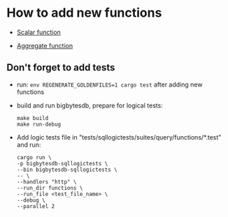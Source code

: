 # How to add new functions

- [Scalar function](https://docs.bigbytesdb.com/guides/community/contributor/how-to-write-scalar-functions)

- [Aggregate function](https://docs.bigbytesdb.com/guides/community/contributor/how-to-write-aggregate-functions)

## Don't forget to add tests

- run:
	`env REGENERATE_GOLDENFILES=1 cargo test` after adding new functions

- build and run bigbytesdb, prepare for logical tests:
	```shell
	make build
	make run-debug
	```

- Add logic tests file in "tests/sqllogictests/suites/query/functions/*.test" and run:
	```shell
	cargo run \
    -p bigbytesdb-sqllogictests \
    --bin bigbytesdb-sqllogictests \
    -- \
    --handlers "http" \
    --run_dir functions \
    --run_file <test_file_name> \
    --debug \
    --parallel 2
	```
